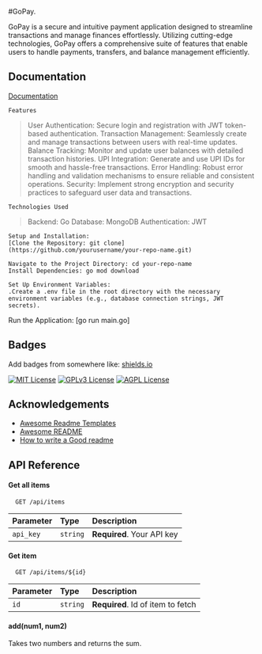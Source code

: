 #GoPay.


GoPay is a secure and intuitive payment application designed to streamline transactions and manage finances effortlessly. Utilizing cutting-edge technologies, GoPay offers a comprehensive suite of features that enable users to handle payments, transfers, and balance management efficiently.



## Documentation

[Documentation](https://go.dev/doc/)

    Features

>User Authentication:
Secure login and registration with JWT token-based authentication.
>Transaction Management:
Seamlessly create and manage transactions between users with real-time updates.
>Balance Tracking:
Monitor and update user balances with detailed transaction histories.
>UPI Integration:
Generate and use UPI IDs for smooth and hassle-free transactions.
>Error Handling:
Robust error handling and validation mechanisms to ensure reliable and consistent operations.
>Security:
Implement strong encryption and security practices to safeguard user data and transactions.


    Technologies Used

>Backend: Go
Database: MongoDB
>Authentication: JWT

    Setup and Installation:
    [Clone the Repository: git clone] (https://github.com/yourusername/your-repo-name.git)

    Navigate to the Project Directory: cd your-repo-name
    Install Dependencies: go mod download

    Set Up Environment Variables:
    .Create a .env file in the root directory with the necessary environment variables (e.g., database connection strings, JWT secrets).

Run the Application: [go run main.go]

## Badges

Add badges from somewhere like: [shields.io](https://shields.io/)

[![MIT License](https://img.shields.io/badge/License-MIT-green.svg)](https://choosealicense.com/licenses/mit/)
[![GPLv3 License](https://img.shields.io/badge/License-GPL%20v3-yellow.svg)](https://opensource.org/licenses/)
[![AGPL License](https://img.shields.io/badge/license-AGPL-blue.svg)](http://www.gnu.org/licenses/agpl-3.0)


## Acknowledgements

 - [Awesome Readme Templates](https://awesomeopensource.com/project/elangosundar/awesome-README-templates)
 - [Awesome README](https://github.com/matiassingers/awesome-readme)
 - [How to write a Good readme](https://bulldogjob.com/news/449-how-to-write-a-good-readme-for-your-github-project)


## API Reference

#### Get all items

```http
  GET /api/items
```

| Parameter | Type     | Description                |
| :-------- | :------- | :------------------------- |
| `api_key` | `string` | **Required**. Your API key |

#### Get item

```http
  GET /api/items/${id}
```

| Parameter | Type     | Description                       |
| :-------- | :------- | :-------------------------------- |
| `id`      | `string` | **Required**. Id of item to fetch |

#### add(num1, num2)

Takes two numbers and returns the sum.

